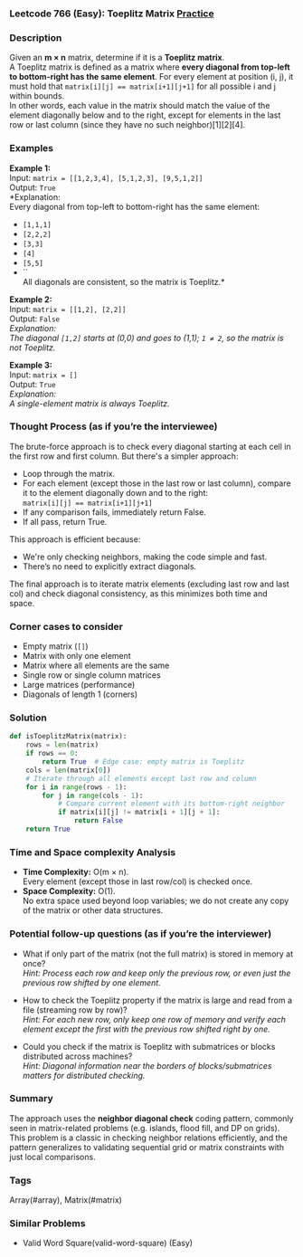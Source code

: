 ### Leetcode 766 (Easy): Toeplitz Matrix [Practice](https://leetcode.com/problems/toeplitz-matrix)

### Description  
Given an **m × n** matrix, determine if it is a **Toeplitz matrix**.  
A Toeplitz matrix is defined as a matrix where **every diagonal from top-left to bottom-right has the same element**. For every element at position (i, j), it must hold that `matrix[i][j] == matrix[i+1][j+1]` for all possible i and j within bounds.  
In other words, each value in the matrix should match the value of the element diagonally below and to the right, except for elements in the last row or last column (since they have no such neighbor)[1][2][4].

### Examples  

**Example 1:**  
Input: `matrix = [[1,2,3,4], [5,1,2,3], [9,5,1,2]]`  
Output: `True`  
*Explanation:  
Every diagonal from top-left to bottom-right has the same element:  
- `[1,1,1]`  
- `[2,2,2]`  
- `[3,3]`  
- `[4]`  
- `[5,5]`  
- ``  
All diagonals are consistent, so the matrix is Toeplitz.*

**Example 2:**  
Input: `matrix = [[1,2], [2,2]]`  
Output: `False`  
*Explanation:  
The diagonal `[1,2]` starts at (0,0) and goes to (1,1); `1 ≠ 2`, so the matrix is not Toeplitz.*

**Example 3:**  
Input: `matrix = []`  
Output: `True`  
*Explanation:  
A single-element matrix is always Toeplitz.*

### Thought Process (as if you’re the interviewee)  
The brute-force approach is to check every diagonal starting at each cell in the first row and first column. But there's a simpler approach:

- Loop through the matrix.
- For each element (except those in the last row or last column), compare it to the element diagonally down and to the right:  
  `matrix[i][j] == matrix[i+1][j+1]`
- If any comparison fails, immediately return False.
- If all pass, return True.

This approach is efficient because:
- We're only checking neighbors, making the code simple and fast.
- There’s no need to explicitly extract diagonals.

The final approach is to iterate matrix elements (excluding last row and last col) and check diagonal consistency, as this minimizes both time and space.

### Corner cases to consider  
- Empty matrix (`[]`)
- Matrix with only one element
- Matrix where all elements are the same
- Single row or single column matrices
- Large matrices (performance)
- Diagonals of length 1 (corners)

### Solution

```python
def isToeplitzMatrix(matrix):
    rows = len(matrix)
    if rows == 0:
        return True  # Edge case: empty matrix is Toeplitz
    cols = len(matrix[0])
    # Iterate through all elements except last row and column
    for i in range(rows - 1):
        for j in range(cols - 1):
            # Compare current element with its bottom-right neighbor
            if matrix[i][j] != matrix[i + 1][j + 1]:
                return False
    return True
```

### Time and Space complexity Analysis  

- **Time Complexity:** O(m × n).  
  Every element (except those in last row/col) is checked once.
- **Space Complexity:** O(1).  
  No extra space used beyond loop variables; we do not create any copy of the matrix or other data structures.

### Potential follow-up questions (as if you’re the interviewer)  

- What if only part of the matrix (not the full matrix) is stored in memory at once?  
  *Hint: Process each row and keep only the previous row, or even just the previous row shifted by one element.*

- How to check the Toeplitz property if the matrix is large and read from a file (streaming row by row)?  
  *Hint: For each new row, only keep one row of memory and verify each element except the first with the previous row shifted right by one.*

- Could you check if the matrix is Toeplitz with submatrices or blocks distributed across machines?  
  *Hint: Diagonal information near the borders of blocks/submatrices matters for distributed checking.*

### Summary
The approach uses the **neighbor diagonal check** coding pattern, commonly seen in matrix-related problems (e.g. islands, flood fill, and DP on grids). 
This problem is a classic in checking neighbor relations efficiently, and the pattern generalizes to validating sequential grid or matrix constraints with just local comparisons.

### Tags
Array(#array), Matrix(#matrix)

### Similar Problems
- Valid Word Square(valid-word-square) (Easy)